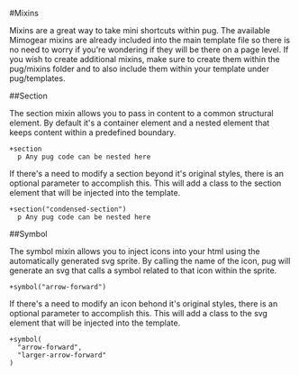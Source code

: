 #Mixins

Mixins are a great way to take mini shortcuts within pug. The available Mimogear mixins are already included into the main template file so there is no need to worry if you're wondering if they will be there on a page level. If you wish to create additional mixins, make sure to create them within the pug/mixins folder and to also include them within your template under pug/templates.

##Section

The section mixin allows you to pass in content to a common structural element. By default it's a container element and a nested element that keeps content within a predefined boundary.

```pug
+section
  p Any pug code can be nested here
```

If there's a need to modify a section beyond it's original styles, there is an optional parameter to accomplish this. This will add a class to the section element that will be injected into the template.

```pug
+section("condensed-section")
  p Any pug code can be nested here
```

##Symbol

The symbol mixin allows you to inject icons into your html using the automatically generated svg sprite. By calling the name of the icon, pug will generate an svg that calls a symbol related to that icon within the sprite.

```pug
+symbol("arrow-forward")
```

If there's a need to modify an icon behond it's original styles, there is an optional parameter to accomplish this. This will add a class to the svg element that will be injected into the template.

```pug
+symbol(
  "arrow-forward",
  "larger-arrow-forward"
)
```
